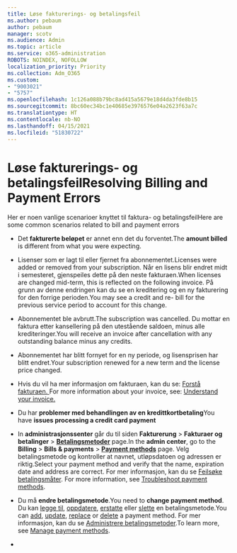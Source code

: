```yaml
---
title: Løse fakturerings- og betalingsfeil
ms.author: pebaum
author: pebaum
manager: scotv
ms.audience: Admin
ms.topic: article
ms.service: o365-administration
ROBOTS: NOINDEX, NOFOLLOW
localization_priority: Priority
ms.collection: Adm_O365
ms.custom:
- "9003021"
- "5757"
ms.openlocfilehash: 1c126a088b79bc8ad415a5679e18d4da3fde8b15
ms.sourcegitcommit: 8bc60ec34bc1e40685e3976576e04a2623f63a7c
ms.translationtype: HT
ms.contentlocale: nb-NO
ms.lasthandoff: 04/15/2021
ms.locfileid: "51830722"
---
```

# <a name="resolving-billing-and-payment-errors"></a><span data-ttu-id="30347-102">Løse fakturerings- og betalingsfeil</span><span class="sxs-lookup"><span data-stu-id="30347-102">Resolving Billing and Payment Errors</span></span>

<span data-ttu-id="30347-103">Her er noen vanlige scenarioer knyttet til faktura- og betalingsfeil</span><span class="sxs-lookup"><span data-stu-id="30347-103">Here are some common scenarios related to bill and payment errors</span></span>

- <span data-ttu-id="30347-104">Det  **fakturerte beløpet** er annet enn det du forventet.</span><span class="sxs-lookup"><span data-stu-id="30347-104">The  **amount billed** is different from what you were expecting.</span></span>
- <span data-ttu-id="30347-105">Lisenser som er lagt til eller fjernet fra abonnementet.</span><span class="sxs-lookup"><span data-stu-id="30347-105">Licenses were added or removed from your subscription.</span></span> <span data-ttu-id="30347-106">Når en lisens blir endret midt i semesteret, gjenspeiles dette på den neste fakturaen.</span><span class="sxs-lookup"><span data-stu-id="30347-106">When licenses are changed mid-term, this is reflected on the following invoice.</span></span> <span data-ttu-id="30347-107">På grunn av denne endringen kan du se en kreditering og en ny fakturering for den forrige perioden.</span><span class="sxs-lookup"><span data-stu-id="30347-107">You may see a credit and re- bill for the previous service period to account for this change.</span></span>
- <span data-ttu-id="30347-108">Abonnementet ble avbrutt.</span><span class="sxs-lookup"><span data-stu-id="30347-108">The subscription was cancelled.</span></span> <span data-ttu-id="30347-109">Du mottar en faktura etter kansellering på den utestående saldoen, minus alle krediteringer.</span><span class="sxs-lookup"><span data-stu-id="30347-109">You will receive an invoice after cancellation with any outstanding balance minus any credits.</span></span>
- <span data-ttu-id="30347-110">Abonnementet har blitt fornyet for en ny periode, og lisensprisen har blitt endret.</span><span class="sxs-lookup"><span data-stu-id="30347-110">Your subscription renewed for a new term and the license price changed.</span></span>
- <span data-ttu-id="30347-111">Hvis du vil ha mer informasjon om fakturaen, kan du se: [Forstå fakturaen. ](https://docs.microsoft.com/microsoft-365/commerce/billing-and-payments/understand-your-invoice2)</span><span class="sxs-lookup"><span data-stu-id="30347-111">For more information about your invoice, see:  [Understand your invoice.](https://docs.microsoft.com/microsoft-365/commerce/billing-and-payments/understand-your-invoice2)</span></span>
- <span data-ttu-id="30347-112">Du har  **problemer med behandlingen av en kredittkortbetaling**</span><span class="sxs-lookup"><span data-stu-id="30347-112">You have  **issues processing a credit card payment**</span></span>
- <span data-ttu-id="30347-113">In **administrasjonssenter** går du til siden **Fakturerung**  >  **Fakturaer og betalinger**  >  **[Betalingsmetoder](https://go.microsoft.com/fwlink/p/?linkid=2018806)** page.</span><span class="sxs-lookup"><span data-stu-id="30347-113">In the  **admin center**, go to the  **Billing**  >  **Bills & payments**  >  **[Payment methods](https://go.microsoft.com/fwlink/p/?linkid=2018806)** page.</span></span> <span data-ttu-id="30347-114">Velg betalingsmetode og kontroller at navnet, utløpsdatoen og adressen er riktig.</span><span class="sxs-lookup"><span data-stu-id="30347-114">Select your payment method and verify that the name, expiration date and address are correct.</span></span> <span data-ttu-id="30347-115">For mer informasjon, kan du se [Feilsøke betalingsmåter](https://docs.microsoft.com/microsoft-365/commerce/billing-and-payments/manage-payment-methods#troubleshoot-payment-methods). </span><span class="sxs-lookup"><span data-stu-id="30347-115">For more information, see  [Troubleshoot payment methods](https://docs.microsoft.com/microsoft-365/commerce/billing-and-payments/manage-payment-methods#troubleshoot-payment-methods).</span></span>

- <span data-ttu-id="30347-116">Du må **endre betalingsmetode**.</span><span class="sxs-lookup"><span data-stu-id="30347-116">You need to  **change payment method**.</span></span> <span data-ttu-id="30347-117">Du kan [legge til](https://docs.microsoft.com/microsoft-365/commerce/billing-and-payments/manage-payment-methods?view=o365-worldwide#add-a-payment-method),  [oppdatere](https://docs.microsoft.com/microsoft-365/commerce/billing-and-payments/manage-payment-methods?view=o365-worldwide#update-payment-method-details),  [erstatte](https://docs.microsoft.com/microsoft-365/commerce/billing-and-payments/manage-payment-methods?view=o365-worldwide#replace-a-payment-method)  eller  [slette](https://docs.microsoft.com/microsoft-365/commerce/billing-and-payments/manage-payment-methods?view=o365-worldwide#delete-a-payment-method)  en betalingsmetode.</span><span class="sxs-lookup"><span data-stu-id="30347-117">You can [add](https://docs.microsoft.com/microsoft-365/commerce/billing-and-payments/manage-payment-methods?view=o365-worldwide#add-a-payment-method),  [update](https://docs.microsoft.com/microsoft-365/commerce/billing-and-payments/manage-payment-methods?view=o365-worldwide#update-payment-method-details),  [replace](https://docs.microsoft.com/microsoft-365/commerce/billing-and-payments/manage-payment-methods?view=o365-worldwide#replace-a-payment-method)  or  [delete](https://docs.microsoft.com/microsoft-365/commerce/billing-and-payments/manage-payment-methods?view=o365-worldwide#delete-a-payment-method)  a payment method.</span></span> <span data-ttu-id="30347-118">For mer informasjon, kan du se [Administrere betalingsmetoder](https://docs.microsoft.com/microsoft-365/commerce/billing-and-payments/manage-payment-methods?view=o365-worldwide).</span><span class="sxs-lookup"><span data-stu-id="30347-118">To learn more, see  [Manage payment methods](https://docs.microsoft.com/microsoft-365/commerce/billing-and-payments/manage-payment-methods?view=o365-worldwide).</span></span>
- 